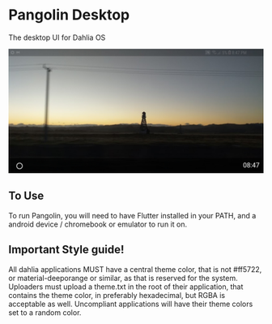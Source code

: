 # Pangolin Desktop

The desktop UI for Dahlia OS

![Capybara UI Apk](https://github.com/dahlia-os/Icons/blob/master/Screenshot_2019-03-06_204745.jpg)

## To Use

To run Pangolin, you will need to have Flutter installed in your PATH, and a android device / chromebook or emulator to run it on.

## Important Style guide!
All dahlia applications MUST have a central theme color, that is not #ff5722, or material-deeporange or similar, as that is reserved for the system. Uploaders must upload a theme.txt in the root of their application, that contains the theme color, in preferably hexadecimal, but RGBA is acceptable as well. Uncompliant applications will have their theme colors set to a random color.
